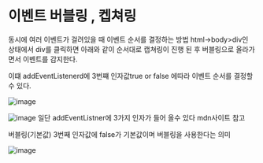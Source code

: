 # 이벤트 버블링 , 켑쳐링

동시에 여러 이벤트가 걸려있을 때 이벤트 순서를 결정하는 방법
html->body>div인 상태에서 div를 클릭하면
아래와 같이 순서대로 캡쳐링이 진행 된 후 버블링으로 올라가면서 이벤트를 감지한다. 

이떄 addEventListenerd에 3번쨰 인자값true or false 에따라 이벤트 순서를 결정할 수 있다.

![image](https://user-images.githubusercontent.com/85022962/126023549-99a61519-04bc-4f77-9826-2cddf861bd8f.png)

![image](https://user-images.githubusercontent.com/85022962/126023520-7546366f-e477-4a82-b711-e65d426f682a.png)
일단 addEventListner에 3가지 인자가 들어 올수 있다 mdn사이트 참고


버블링(기본값) 3번째 인자값에 false가 기본값이며 버블링을 사용한다는 의미

![image](https://user-images.githubusercontent.com/85022962/126023424-160e0906-5d49-469f-b56b-80b7d3e55fe2.png)
